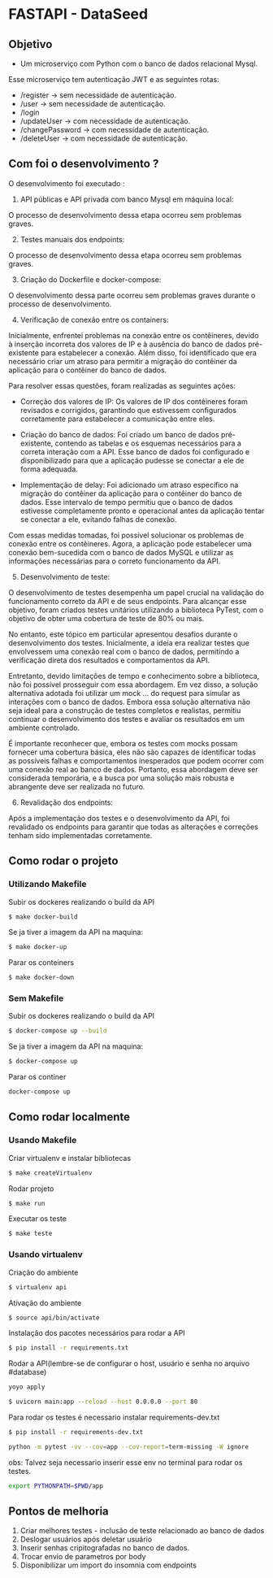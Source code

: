 # FASTAPI - DataSeed

## Objetivo

- Um microserviço com Python com o banco de dados relacional Mysql.

Esse microserviço tem autenticação JWT e as seguintes rotas:

- /register -> sem necessidade de autenticação.
- /user -> sem necessidade de autenticação.
- /login
- /updateUser -> com necessidade de autenticação.
- /changePassword -> com necessidade de autenticação.
- /deleteUser -> com necessidade de autenticação.

## Com foi o desenvolvimento ?

O desenvolvimento foi executado :

1. API públicas e API privada com banco Mysql em máquina local:

O processo de desenvolvimento dessa etapa ocorreu sem problemas graves.

2. Testes manuais dos endpoints:

O processo de desenvolvimento dessa etapa ocorreu sem problemas graves.

3. Criação do Dockerfile e docker-compose:

O desenvolvimento dessa parte ocorreu sem problemas graves durante o processo de desenvolvimento.

4. Verificação de conexão entre os containers:

Inicialmente, enfrentei problemas na conexão entre os contêineres, devido à inserção incorreta dos valores de IP e à ausência do banco de dados pré-existente para estabelecer a conexão. Além disso, foi identificado que era necessário criar um atraso para permitir a migração do contêiner da aplicação para o contêiner do banco de dados.

Para resolver essas questões, foram realizadas as seguintes ações:

- Correção dos valores de IP: Os valores de IP dos contêineres foram revisados e corrigidos, garantindo que estivessem configurados corretamente para estabelecer a comunicação entre eles.

- Criação do banco de dados: Foi criado um banco de dados pré-existente, contendo as tabelas e os esquemas necessários para a correta interação com a API. Esse banco de dados foi configurado e disponibilizado para que a aplicação pudesse se conectar a ele de forma adequada.

- Implementação de delay: Foi adicionado um atraso específico na migração do contêiner da aplicação para o contêiner do banco de dados. Esse intervalo de tempo permitiu que o banco de dados estivesse completamente pronto e operacional antes da aplicação tentar se conectar a ele, evitando falhas de conexão.

Com essas medidas tomadas, foi possível solucionar os problemas de conexão entre os contêineres. Agora, a aplicação pode estabelecer uma conexão bem-sucedida com o banco de dados MySQL e utilizar as informações necessárias para o correto funcionamento da API.

5. Desenvolvimento de teste:

O desenvolvimento de testes desempenha um papel crucial na validação do funcionamento correto da API e de seus endpoints. Para alcançar esse objetivo, foram criados testes unitários utilizando a biblioteca PyTest, com o objetivo de obter uma cobertura de teste de 80% ou mais.

No entanto, este tópico em particular apresentou desafios durante o desenvolvimento dos testes. Inicialmente, a ideia era realizar testes que envolvessem uma conexão real com o banco de dados, permitindo a verificação direta dos resultados e comportamentos da API.

Entretanto, devido limitações de tempo e conhecimento sobre a biblioteca, não foi possível prosseguir com essa abordagem. Em vez disso, a solução alternativa adotada foi utilizar um mock ... do request para simular as interações com o banco de dados. Embora essa solução alternativa não seja ideal para a construção de testes completos e realistas, permitiu continuar o desenvolvimento dos testes e avaliar os resultados em um ambiente controlado.

É importante reconhecer que, embora os testes com mocks possam fornecer uma cobertura básica, eles não são capazes de identificar todas as possíveis falhas e comportamentos inesperados que podem ocorrer com uma conexão real ao banco de dados. Portanto, essa abordagem deve ser considerada temporária, e a busca por uma solução mais robusta e abrangente deve ser realizada no futuro.

6. Revalidação dos endpoints:

Após a implementação dos testes e o desenvolvimento da API, foi revalidado os endpoints para garantir que todas as alterações e correções tenham sido implementadas corretamente.

## Como rodar o projeto

### Utilizando Makefile

Subir os dockeres realizando o build da API
```Bash
$ make docker-build
```

Se ja tiver a imagem da API na maquina:
```Bash
$ make docker-up
```

Parar os conteiners
```Bash
$ make docker-down
```

### Sem Makefile
Subir os dockeres realizando o build da API
```Bash
$ docker-compose up --build
```

Se ja tiver a imagem da API na maquina:
```Bash
$ docker-compose up
```

Parar os continer
```Bash
docker-compose up
```
## Como rodar localmente

### Usando Makefile

Criar virtualenv e instalar bibliotecas
```Bash
$ make createVirtualenv
```
Rodar projeto
```Bash
$ make run
```

Executar os teste
```Bash
$ make teste
```

### Usando virtualenv

Criação do ambiente
```Bash
$ virtualenv api
```

Ativação do ambiente
```Bash
$ source api/bin/activate
```

Instalação dos pacotes necessários para rodar a API
```Bash
$ pip install -r requirements.txt
```

Rodar a API(lembre-se de configurar o host, usuário e senha no arquivo #database)

```Bash
yoyo apply
```

```Bash
$ uvicorn main:app --reload --host 0.0.0.0 --port 80
```

Para rodar os testes é necessario instalar requirements-dev.txt
```Bash
$ pip install -r requirements-dev.txt
```

```Bash
python -m pytest -vv --cov=app --cov-report=term-missing -W ignore
```
obs: Talvez seja necessario inserir esse env no terminal para rodar os testes.
```Bash
export PYTHONPATH=$PWD/app
```

## Pontos de melhoria

1. Criar melhores testes - inclusão de teste relacionado ao banco de dados
2. Deslogar usuários após deletar usuário
3. Inserir senhas cripitografadas no banco de dados.
4. Trocar envio de parametros por body
5. Disponibilizar um import do insomnia com endpoints
